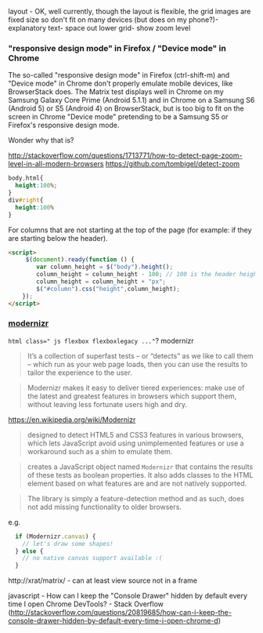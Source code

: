 
layout - OK, well currently, though the layout is flexible, the grid images are fixed size so don't fit on many devices (but does on my phone?)-
explanatory text-
space out lower grid-
show zoom level

### "responsive design mode" in Firefox / "Device mode" in Chrome 

The so-called "responsive design mode" in Firefox (ctrl-shift-m) and "Device mode" in Chrome don't properly emulate mobile devices, like BrowserStack does.
The Matrix test displays well in Chrome on my Samsung Galaxy Core Prime (Android 5.1.1) and in Chrome on a Samsung S6 (Android 5) or S5 (Android 4) on BrowserStack, but is too big to fit on the screen in Chrome "Device mode" pretending to be a Samsung S5 or Firefox's responsive design mode.

Wonder why that is?

http://stackoverflow.com/questions/1713771/how-to-detect-page-zoom-level-in-all-modern-browsers
https://github.com/tombigel/detect-zoom

```css
body,html{
  height:100%;
}
div#right{
  height:100%
}
```

For columns that are not starting at the top of the page (for example: if they are starting below the header).

```html
<script>
     $(document).ready(function () {
        var column_height = $("body").height();
        column_height = column_height - 100; // 100 is the header height
        column_height = column_height + "px";
        $("#column").css("height",column_height);
    });
</script>
```

### [modernizr](https://modernizr.com/)

`html class=" js flexbox flexboxlegacy ..."`? modernizr

>It’s a collection of superfast tests – or “detects” as we like to call them – which run as your web page loads, then you can use the results to tailor the experience to the user.

>Modernizr makes it easy to deliver tiered experiences: make use of the latest and greatest features in browsers which support them, without leaving less fortunate users high and dry.

https://en.wikipedia.org/wiki/Modernizr
>designed to detect HTML5 and CSS3 features in various browsers, which lets JavaScript avoid using unimplemented features or use a workaround such as a shim to emulate them. 

>creates a JavaScript object named `Modernizr` that contains the results of these tests as boolean properties. It also adds classes to the HTML element based on what features are and are not natively supported.

>The library is simply a feature-detection method and as such, does not add missing functionality to older browsers.

e.g. 

```js
  if (Modernizr.canvas) {
    // let's draw some shapes!
  } else {
    // no native canvas support available :(
  }
```

http://xrat/matrix/ - can at least view source not in a frame

javascript - How can I keep the "Console Drawer" hidden by default every time I open Chrome DevTools? - Stack Overflow (http://stackoverflow.com/questions/20819685/how-can-i-keep-the-console-drawer-hidden-by-default-every-time-i-open-chrome-d)
